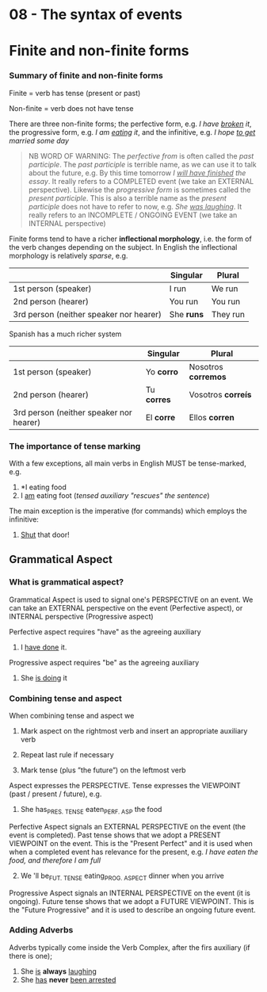 # 08 - The syntax of events

# Finite and non-finite forms

### Summary of finite and non-finite forms

Finite = verb has tense (present or past)

Non-finite = verb does not have tense

There are three non-finite forms; the perfective form, e.g. *I have <u>broken</u> it*, the progressive form, e.g. *I am <u>eating</u> it*, and the infinitive, e.g. *I hope <u>to get</u> married some day*

> NB WORD OF WARNING: The *perfective from* is often called the *past participle*. The *past participle* is terrible name, as we can use it to talk about the future, e.g. By this time tomorrow *I <u>will have finished</u> the essay*. It really refers to a COMPLETED event (we take an EXTERNAL perspective). Likewise the *progressive form* is sometimes called the *present participle*. This is also a terrible name as the *present participle* does not have to refer to now, e.g. *She <u>was laughing</u>*. It really refers to an INCOMPLETE / ONGOING EVENT (we take an INTERNAL perspective)

Finite forms tend to have a richer **inflectional morphology**, i.e. the form of the verb changes depending on the subject. In English the inflectional morphology is relatively *sparse*, e.g.

|                                         | Singular     | Plural   |
| --------------------------------------- | ------------ | -------- |
| 1st person (speaker)                    | I run        | We run   |
| 2nd person (hearer)                     | You run      | You run  |
| 3rd person (neither speaker nor hearer) | She **runs** | They run |

Spanish has a much richer system

|                                         | Singular      | Plural                |
| --------------------------------------- | ------------- | --------------------- |
| 1st person (speaker)                    | Yo **corro**  | Nosotros **corremos** |
| 2nd person (hearer)                     | Tu **corres** | Vosotros **correís**  |
| 3rd person (neither speaker nor hearer) | El **corre**  | Ellos **corren**      |

### The importance of tense marking

With a few exceptions, all main verbs in English MUST be tense-marked, e.g.

1. *I eating food
2. I <u>am</u> eating foot (*tensed auxiliary "rescues" the sentence*)

The main exception is the imperative (for commands) which employs the infinitive:

1. <u>Shut</u> that door!

## Grammatical Aspect

### What is grammatical aspect?

Grammatical Aspect is used to signal one's PERSPECTIVE on an event. We can take an EXTERNAL perspective on the event (Perfective aspect), or INTERNAL perspective (Progressive aspect)

Perfective aspect requires "have" as the agreeing auxiliary

1. I <u>have done</u> it.

Progressive aspect requires "be" as the agreeing auxiliary

1. She <u>is doing</u> it

### Combining tense and aspect

When combining tense and aspect we

1. Mark aspect on the rightmost verb and insert an appropriate auxiliary verb 

2. Repeat last rule if necessary
3. Mark tense (plus ”the future”) on the leftmost verb

Aspect expresses the PERSPECTIVE. Tense expresses the VIEWPOINT (past / present / future), e.g.

1. She has<sub>PRES. TENSE</sub> eaten<sub>PERF. ASP</sub> the food

Perfective Aspect signals an EXTERNAL PERSPECTIVE on the event (the event is completed). Past tense shows that we adopt a PRESENT VIEWPOINT on the event. This is the "Present Perfect" and it is used when when a completed event has relevance for the present, e.g. *I have eaten the food, and therefore I am full*

2. We 'll be<sub>FUT. TENSE</sub> eating<sub>PROG. ASPECT</sub> dinner when you arrive

Progressive Aspect signals an INTERNAL PERSPECTIVE on the event (it is ongoing). Future tense shows that we adopt a FUTURE VIEWPOINT. This is the "Future Progressive" and it is used to describe an ongoing future event.

### Adding Adverbs

Adverbs typically come inside the Verb Complex, after the firs auxiliary (if there is one);

1. She <u>is</u> **always** <u>laughing</u>
2. She <u>has</u> **never** <u>been arrested</u>